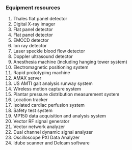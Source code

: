 ### Equipment resources

1. Thales flat panel detector
2. Digital X-ray imager
3. Flat panel detector
4. Flat panel detector
5. EMCCD detector
6. Ion ray detector
7. Laser speckle blood flow detector
8. Doppler ultrasound detector
9. Anesthesia machine (including hanging tower system)
10. Electromagnetic positioning system
11. Rapid prototyping machine
12. AMAX server
13. US AMTI gait analysis runway system
14. Wireless motion capture system
15. Plantar pressure distribution measurement system
16. Location tracker
17. Isolated cardiac perfusion system
18. Safety test system
19. MP150 data acquisition and analysis system
20. Vector RF signal generator
21. Vector network analyzer
22. Dual channel dynamic signal analyzer
23. Oscilloscope PXI Data Analyzer
24. Idube scanner and Delcam software